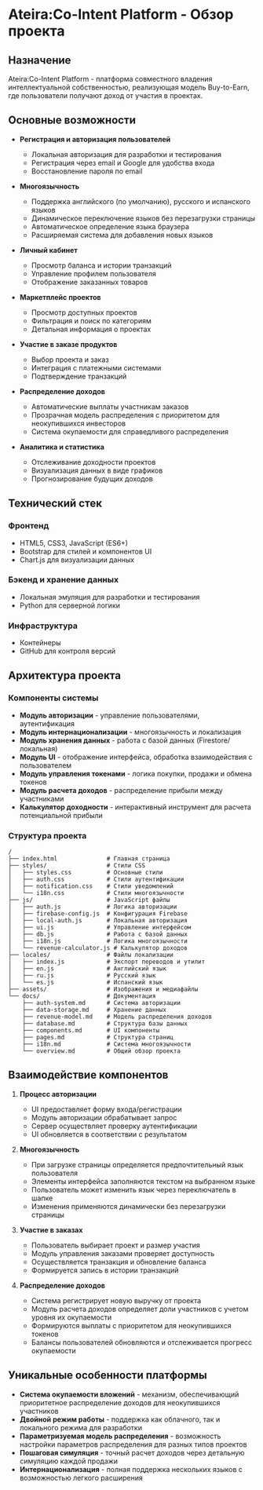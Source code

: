 # Ateira:Co-Intent Platform - Обзор проекта

## Назначение
Ateira:Co-Intent Platform - платформа совместного владения интеллектуальной собственностью, реализующая модель Buy-to-Earn, где пользователи получают доход от участия в проектах.

## Основные возможности

* **Регистрация и авторизация пользователей**
  * Локальная авторизация для разработки и тестирования
  * Регистрация через email и Google для удобства входа
  * Восстановление пароля по email  

* **Многоязычность**
  * Поддержка английского (по умолчанию), русского и испанского языков
  * Динамическое переключение языков без перезагрузки страницы
  * Автоматическое определение языка браузера
  * Расширяемая система для добавления новых языков

* **Личный кабинет**
  * Просмотр баланса и истории транзакций
  * Управление профилем пользователя
  * Отображение заказанных товаров

* **Маркетплейс проектов**
  * Просмотр доступных проектов
  * Фильтрация и поиск по категориям
  * Детальная информация о проектах

* **Участие в заказе продуктов**
  * Выбор проекта и заказ
  * Интеграция с платежными системами
  * Подтверждение транзакций

* **Распределение доходов**
  * Автоматические выплаты участникам заказов
  * Прозрачная модель распределения с приоритетом для неокупившихся инвесторов
  * Система окупаемости для справедливого распределения

* **Аналитика и статистика**
  * Отслеживание доходности проектов
  * Визуализация данных в виде графиков
  * Прогнозирование будущих доходов

## Технический стек

### Фронтенд
* HTML5, CSS3, JavaScript (ES6+)
* Bootstrap для стилей и компонентов UI
* Chart.js для визуализации данных

### Бэкенд и хранение данных
* Локальная эмуляция для разработки и тестирования
* Python для серверной логики

### Инфраструктура
* Контейнеры 
* GitHub для контроля версий

## Архитектура проекта

### Компоненты системы
* **Модуль авторизации** - управление пользователями, аутентификация
* **Модуль интернационализации** - многоязычность и локализация
* **Модуль хранения данных** - работа с базой данных (Firestore/локальная)
* **Модуль UI** - отображение интерфейса, обработка взаимодействия с пользователем
* **Модуль управления токенами** - логика покупки, продажи и обмена токенов
* **Модуль расчета доходов** - распределение прибыли между участниками
* **Калькулятор доходности** - интерактивный инструмент для расчета потенциальной прибыли

### Структура проекта
```
/
├── index.html              # Главная страница
├── styles/                 # Стили CSS
│   ├── styles.css          # Основные стили
│   ├── auth.css            # Стили аутентификации
│   ├── notification.css    # Стили уведомлений
│   └── i18n.css            # Стили многоязычности
├── js/                     # JavaScript файлы
│   ├── auth.js             # Логика авторизации
│   ├── firebase-config.js  # Конфигурация Firebase
│   ├── local-auth.js       # Локальная авторизация
│   ├── ui.js               # Управление интерфейсом
│   ├── db.js               # Работа с базой данных
│   ├── i18n.js             # Логика многоязычности
│   └── revenue-calculator.js # Калькулятор доходов
├── locales/                # Файлы локализации
│   ├── index.js            # Экспорт переводов и утилит
│   ├── en.js               # Английский язык
│   ├── ru.js               # Русский язык
│   └── es.js               # Испанский язык
├── assets/                 # Изображения и медиафайлы
└── docs/                   # Документация
    ├── auth-system.md      # Система авторизации
    ├── data-storage.md     # Хранение данных
    ├── revenue-model.md    # Модель распределения доходов
    ├── database.md         # Структура базы данных
    ├── components.md       # UI компоненты
    ├── pages.md            # Структура страниц
    ├── i18n.md             # Система многоязычности
    └── overview.md         # Общий обзор проекта
```

## Взаимодействие компонентов

1. **Процесс авторизации**
   * UI предоставляет форму входа/регистрации
   * Модуль авторизации обрабатывает запрос
   * Сервер осуществляет проверку аутентификации
   * UI обновляется в соответствии с результатом

2. **Многоязычность**
   * При загрузке страницы определяется предпочтительный язык пользователя
   * Элементы интерфейса заполняются текстом на выбранном языке
   * Пользователь может изменить язык через переключатель в шапке
   * Изменения применяются динамически без перезагрузки страницы

3. **Участие в заказах**
   * Пользователь выбирает проект и размер участия
   * Модуль управления заказами проверяет доступность
   * Осуществляется транзакция и обновление баланса
   * Формируется запись в истории транзакций

4. **Распределение доходов**
   * Система регистрирует новую выручку от проекта
   * Модуль расчета доходов определяет доли участников с учетом уровня их окупаемости
   * Формируются выплаты с приоритетом для неокупившихся токенов
   * Балансы пользователей обновляются и отслеживается прогресс окупаемости

## Уникальные особенности платформы

* **Система окупаемости вложений** - механизм, обеспечивающий приоритетное распределение доходов для неокупившихся участников
* **Двойной режим работы** - поддержка как облачного, так и локального режима для разработки
* **Параметризуемая модель распределения** - возможность настройки параметров распределения для разных типов проектов
* **Пошаговая симуляция** - точный расчет доходов через детальную симуляцию каждой продажи
* **Интернационализация** - полная поддержка нескольких языков с возможностью легкого расширения

